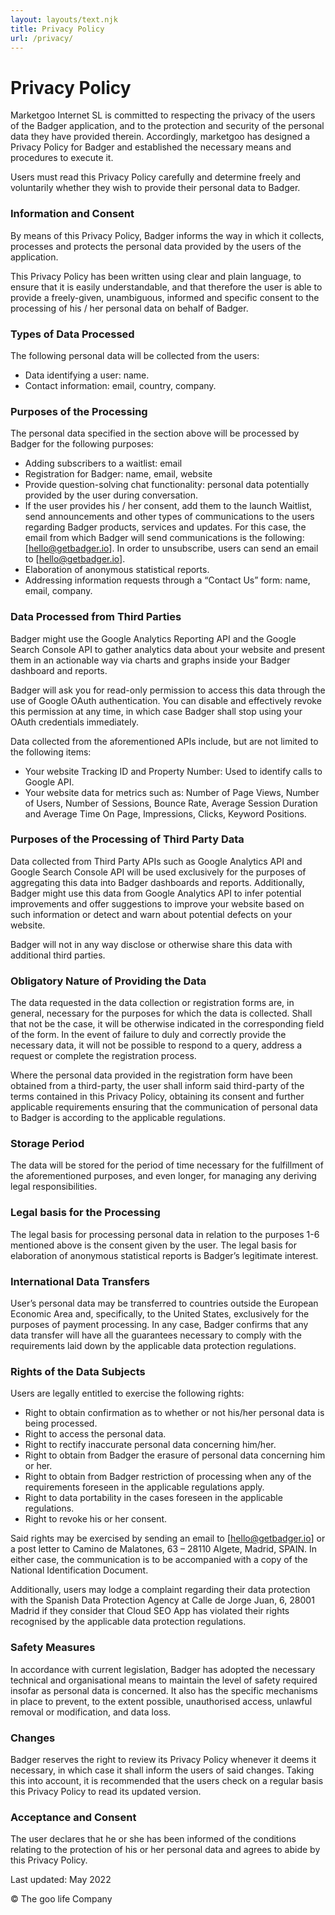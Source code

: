 ```yaml
---
layout: layouts/text.njk
title: Privacy Policy
url: /privacy/
---
```

# Privacy Policy

Marketgoo Internet SL is committed to respecting the privacy of the users of the Badger application, and to the protection and security of the personal data they have provided therein. Accordingly, marketgoo has designed a Privacy Policy for Badger and established the necessary means and procedures to execute it.

Users must read this Privacy Policy carefully and determine freely and voluntarily whether they wish to provide their personal data to Badger.

### Information and Consent

By means of this Privacy Policy, Badger informs the way in which it collects, processes and protects the personal data provided by the users of the application.

This Privacy Policy has been written using clear and plain language, to ensure that it is easily understandable, and that therefore the user is able to provide a freely-given, unambiguous, informed and specific consent to the processing of his / her personal data on behalf of Badger.

### Types of Data Processed

The following personal data will be collected from the users:

* Data identifying a user: name.
* Contact information: email, country, company.

### Purposes of the Processing

The personal data specified in the section above will be processed by Badger for the following purposes:

* Adding subscribers to a waitlist: email
* Registration for Badger: name, email, website
* Provide question-solving chat functionality: personal data potentially provided by the user during conversation.
* If the user provides his / her consent, add them to the launch Waitlist, send announcements and other types of communications to the users regarding Badger products, services and updates. For this case, the email from which Badger will send communications is the following: \[hello@getbadger.io]. In order to unsubscribe, users can send an email to \[hello@getbadger.io].
* Elaboration of anonymous statistical reports.
* Addressing information requests through a “Contact Us” form: name, email, company.

### Data Processed from Third Parties

Badger might use the Google Analytics Reporting API and the Google Search Console API to gather analytics data about your website and present them in an actionable way via charts and graphs inside your Badger dashboard and reports.

Badger will ask you for read-only permission to access this data through the use of Google OAuth authentication. You can disable and effectively revoke this permission at any time, in which case Badger shall stop using your OAuth credentials immediately.

Data collected from the aforementioned APIs include, but are not limited to the following items:

* Your website Tracking ID and Property Number: Used to identify calls to Google API.
* Your website data for metrics such as: Number of Page Views, Number of Users, Number of Sessions, Bounce Rate, Average Session Duration and Average Time On Page, Impressions, Clicks, Keyword Positions.

### Purposes of the Processing of Third Party Data

Data collected from Third Party APIs such as Google Analytics API and Google Search Console API will be used exclusively for the purposes of aggregating this data into Badger dashboards and reports. Additionally, Badger might use this data from Google Analytics API to infer potential improvements and offer suggestions to improve your website based on such information or detect and warn about potential defects on your website.

Badger will not in any way disclose or otherwise share this data with additional third parties.

### Obligatory Nature of Providing the Data

The data requested in the data collection or registration forms are, in general, necessary for the purposes for which the data is collected. Shall that not be the case, it will be otherwise indicated in the corresponding field of the form. In the event of failure to duly and correctly provide the necessary data, it will not be possible to respond to a query, address a request or complete the registration process.

Where the personal data provided in the registration form have been obtained from a third-party, the user shall inform said third-party of the terms contained in this Privacy Policy, obtaining its consent and further applicable requirements ensuring that the communication of personal data to Badger is according to the applicable regulations.

### Storage Period

The data will be stored for the period of time necessary for the fulfillment of the aforementioned purposes, and even longer, for managing any deriving legal responsibilities.

### Legal basis for the Processing

The legal basis for processing personal data in relation to the purposes 1-6 mentioned above is the consent given by the user. The legal basis for elaboration of anonymous statistical reports is Badger’s legitimate interest.

### International Data Transfers

User’s personal data may be transferred to countries outside the European Economic Area and, specifically, to the United States, exclusively for the purposes of payment processing. In any case, Badger confirms that any data transfer will have all the guarantees necessary to comply with the requirements laid down by the applicable data protection regulations.

### Rights of the Data Subjects

Users are legally entitled to exercise the following rights:

* Right to obtain confirmation as to whether or not his/her personal data is being processed.
* Right to access the personal data.
* Right to rectify inaccurate personal data concerning him/her.
* Right to obtain from Badger the erasure of personal data concerning him or her.
* Right to obtain from Badger restriction of processing when any of the requirements foreseen in the applicable regulations apply.
* Right to data portability in the cases foreseen in the applicable regulations.
* Right to revoke his or her consent.

Said rights may be exercised by sending an email to \[hello@getbadger.io] or a post letter to Camino de Malatones, 63 – 28110 Algete, Madrid, SPAIN. In either case, the communication is to be accompanied with a copy of the National Identification Document.

Additionally, users may lodge a complaint regarding their data protection with the Spanish Data Protection Agency at Calle de Jorge Juan, 6, 28001 Madrid if they consider that Cloud SEO App has violated their rights recognised by the applicable data protection regulations.

### Safety Measures

In accordance with current legislation, Badger has adopted the necessary technical and organisational means to maintain the level of safety required insofar as personal data is concerned. It also has the specific mechanisms in place to prevent, to the extent possible, unauthorised access, unlawful removal or modification, and data loss.

### Changes

Badger reserves the right to review its Privacy Policy whenever it deems it necessary, in which case it shall inform the users of said changes. Taking this into account, it is recommended that the users check on a regular basis this Privacy Policy to read its updated version.

### Acceptance and Consent

The user declares that he or she has been informed of the conditions relating to the protection of his or her personal data and agrees to abide by this Privacy Policy.

Last updated: May 2022

© The goo life Company